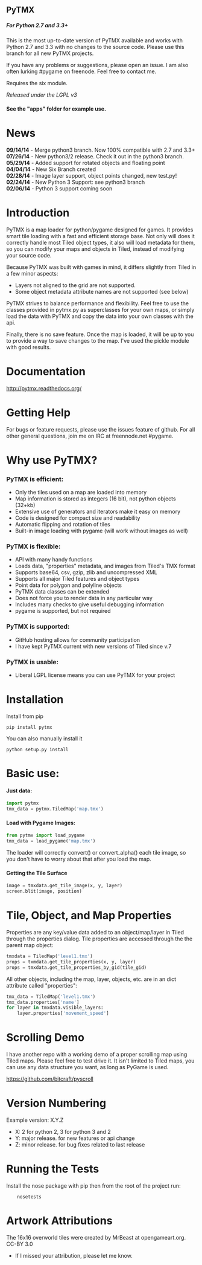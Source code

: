 ## PyTMX
##### For Python 2.7 and 3.3+

This is the most up-to-date version of PyTMX available and works with Python 2.7
and 3.3 with no changes to the source code.  Please use this branch for all new
PyTMX projects.

If you have any problems or suggestions, please open an issue.
I am also often lurking #pygame on freenode.  Feel free to contact me.

Requires the six module.

*Released under the LGPL v3*

#### See the "apps" folder for example use.  


News
===============================================================================

__09/14/14__ - Merge python3 branch.  Now 100% compatible with 2.7 and 3.3+  
__07/26/14__ - New python3/2 release.  Check it out in the python3 branch.  
__05/29/14__ - Added support for rotated objects and floating point  
__04/04/14__ - New Six Branch created  
__02/28/14__ - Image layer support, object points changed, new test.py!  
__02/24/14__ - New Python 3 Support: see python3 branch  
__02/06/14__ - Python 3 support coming soon  


Introduction
===============================================================================

PyTMX is a map loader for python/pygame designed for games.  It provides smart
tile loading with a fast and efficient storage base.  Not only will does it
correctly handle most Tiled object types, it also will load metadata for
them, so you can modify your maps and objects in Tiled, instead of modifying
your source code.

Because PyTMX was built with games in mind, it differs slightly from Tiled in
a few minor aspects:

- Layers not aligned to the grid are not supported.
- Some object metadata attribute names are not supported (see below)

PyTMX strives to balance performance and flexibility.  Feel free to use the
classes provided in pytmx.py as superclasses for your own maps, or simply
load the data with PyTMX and copy the data into your own classes with the api.

Finally, there is no save feature.  Once the map is loaded, it will be up to
you to provide a way to save changes to the map.  I've used the pickle module
with good results.


Documentation
===============================================================================

http://pytmx.readthedocs.org/


Getting Help
===============================================================================

For bugs or feature requests, please use the issues feature of github.  For
all other general questions, join me on IRC at freennode.net #pygame.


Why use PyTMX?
===============================================================================

### PyTMX is efficient:
* Only the tiles used on a map are loaded into memory
* Map information is stored as integers (16 bit), not python objects (32+kb)
* Extensive use of generators and iterators make it easy on memory
* Code is designed for compact size and readability
* Automatic flipping and rotation of tiles
* Built-in image loading with pygame (will work without images as well)

### PyTMX is flexible:
* API with many handy functions
* Loads data, "properties" metadata, and images from Tiled's TMX format
* Supports base64, csv, gzip, zlib and uncompressed XML
* Supports all major Tiled features and object types
* Point data for polygon and polyline objects
* PyTMX data classes can be extended
* Does not force you to render data in any particular way
* Includes many checks to give useful debugging information
* pygame is supported, but not required

### PyTMX is supported:
* GitHub hosting allows for community participation
* I have kept PyTMX current with new versions of Tiled since v.7

### PyTMX is usable:
* Liberal LGPL license means you can use PyTMX for your project


Installation
===============================================================================

Install from pip

    pip install pytmx


You can also manually install it

    python setup.py install


Basic use:
===============================================================================

#### Just data:

```python
import pytmx
tmx_data = pytmx.TiledMap('map.tmx')
```

#### Load with Pygame Images:

```python
from pytmx import load_pygame
tmx_data = load_pygame('map.tmx')
```

The loader will correctly convert() or convert_alpha() each tile image, so you
don't have to worry about that after you load the map.


#### Getting the Tile Surface

```python
image = tmxdata.get_tile_image(x, y, layer)
screen.blit(image, position)
```


Tile, Object, and Map Properties
===============================================================================

Properties are any key/value data added to an object/map/layer in Tiled
through the properties dialog.  Tile properties are accessed through the the
parent map object:

```python
tmxdata = TiledMap('level1.tmx')
props = txmdata.get_tile_properties(x, y, layer)
props = tmxdata.get_tile_properties_by_gid(tile_gid)
```

All other objects, including the map, layer, objects, etc. are in an
dict attribute called "properties":

```python
tmx_data = TiledMap('level1.tmx')
tmx_data.properties['name']
for layer in tmxdata.visible_layers:
    layer.properties['movement_speed']
```


Scrolling Demo
===============================================================================

I have another repo with a working demo of a proper scrolling map using Tiled
maps.  Please feel free to test drive it.  It isn't limited to Tiled maps,
you can use any data structure you want, as long as PyGame is used.

https://github.com/bitcraft/pyscroll


Version Numbering
================================================================================

Example version: X.Y.Z  

- X: 2 for python 2, 3 for python 3 and 2
- Y: major release. for new features or api change
- Z: minor release.  for bug fixes related to last release


Running the Tests
===============================================================================

Install the nose package with pip then from the root of the project run:

        nosetests


Artwork Attributions
===============================================================================
The 16x16 overworld tiles were created by MrBeast at opengameart.org. CC-BY 3.0

* If I missed your attribution, please let me know.
